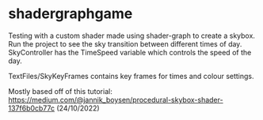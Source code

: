 # shadergraphgame

Testing with a custom shader made using shader-graph to create a skybox.
Run the project to see the sky transition between different times of day.
SkyController has the TimeSpeed variable which controls the speed of the day.

TextFiles/SkyKeyFrames contains key frames for times and colour settings.

Mostly based off of this tutorial: https://medium.com/@jannik_boysen/procedural-skybox-shader-137f6b0cb77c (24/10/2022)
